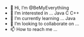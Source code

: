 - 👋 Hi, I’m @BeMyEverythiing 
- 👀 I’m interested in ... Java C C++
- 🌱 I’m currently learning ... Java
- 💞️ I’m looking to collaborate on ... 
- 📫 How to reach me ...

<!---
BeMyEverythiing/BeMyEverythiing is a ✨ special ✨ repository because its `README.md` (this file) appears on your GitHub profile.
You can click the Preview link to take a look at your changes.
--->
